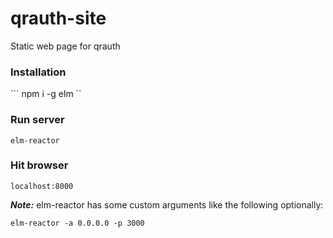 # qrauth-site
Static web page for qrauth

### Installation

``` npm i -g elm ``

### Run server

```elm-reactor```

### Hit browser

```localhost:8000```

***Note:*** elm-reactor has some custom arguments like the following optionally:

```elm-reactor -a 0.0.0.0 -p 3000```
